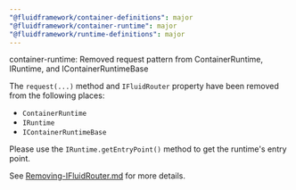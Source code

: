 ```yaml
---
"@fluidframework/container-definitions": major
"@fluidframework/container-runtime": major
"@fluidframework/runtime-definitions": major
---
```


container-runtime: Removed request pattern from ContainerRuntime, IRuntime, and IContainerRuntimeBase

The `request(...)` method and `IFluidRouter` property have been removed from the following places:

-   `ContainerRuntime`
-   `IRuntime`
-   `IContainerRuntimeBase`

Please use the `IRuntime.getEntryPoint()` method to get the runtime's entry point.

See [Removing-IFluidRouter.md](https://github.com/microsoft/FluidFramework/blob/main/packages/common/core-interfaces/Removing-IFluidRouter.md) for more details.
